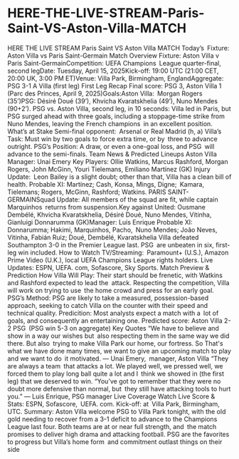 # HERE-THE-LIVE-STREAM-Paris-Saint-VS-Aston-Villa-MATCH



HERE THE LIVE STREAM  Paris Saint VS Aston Villa MATCH
Today’s Fixture: Aston Villa vs Paris Saint-Germain
Match Overview
Fixture: Aston Villa v Paris Saint-GermainCompetition: UEFA Champions League quarter-final, second legDate: Tuesday, April 15, 2025Kick-off: 19:00 UTC (21:00 CET, 20:00 UK, 3:00 PM ET)Venue: Villa Park, Birmingham, EnglandAggregate: PSG 3-1 A Villa (first leg)
First Leg Recap
Final score: PSG 3, Aston Villa 1 (Parc des Princes, April 9, 2025)Goals:Aston Villa: Morgan Rogers (35’)PSG: Désiré Doué (39’), Khvicha Kvaratskhelia (49’), Nuno Mendes (90+2’). PSG vs. Aston Villa, second leg, in 10 seconds: Villa led in Paris, but PSG surged ahead with three goals, including a stoppage-time strike from Nuno Mendes, leaving the French champions in an excellent position.
What’s at Stake
Semi-final opponent: Arsenal or Real Madrid (h, a) Villa’s Task: Must win by two goals to force extra time, or by three to advance outright.
PSG’s Position: A draw, or even a one-goal loss, and PSG will advance to the semi-finals.
Team News & Predicted Lineups
Aston Villa Manager: Unai Emery Key Players: Ollie Watkins, Marcus Rashford, Morgan Rogers, John McGinn, Youri Tielemans, Emiliano Martínez (GK) Injury Update: Leon Bailey is a slight doubt; other than that, Villa has a clean bill of health. Probable XI: Martínez; Cash, Konsa, Mings, Digne; Kamara, Tielemans; Rogers, McGinn, Rashford; Watkins. PARIS SAINT-GERMAINSquad Update: All members of the squad are fit, while captain Marquinhos returns from suspension.Key against United: Ousmane Dembélé, Khvicha Kvaratskhelia, Désiré Doué, Nuno Mendes, Vitinha, Gianluigi Donnarumma (GK)Manager: Luis Enrique Probable XI: Donnarumma; Hakimi, Marquinhos, Pacho, Nuno Mendes; João Neves, Vitinha, Fabián Ruiz; Doué, Dembélé, Kvaratskhelia
Villa defeated Southampton 3-0 in the Premier League last.
PSG are unbeaten in six, first-leg win included.
How to Watch
TV/Streaming: Paramount+ (U.S.), Amazon Prime Video (U.K.), local UEFA Champions League rights holders.
Live Updates: ESPN, UEFA. com, Sofascore, Sky Sports.
Match Preview & Prediction
How Villa Will Play: Their start should be frenetic, with Watkins and Rashford expected to lead the attack. Respecting the competition, Villa will work on trying to use the home crowd and press for an early goal.
PSG’s Method: PSG are likely to take a measured, possession-based approach, seeking to catch Villa on the counter with their speed and technical quality.
Predicition: Most analysts expect a match with a lot of goals, and consequently an entertaining one. Predicted score: Aston Villa 2-2 PSG (PSG win 5-3 on aggregate)
Key Quotes
“We have to believe and show in a way our wishes but also respecting them in the same way we did there. But also trying to make Villa Park our home, our fortress. So That's what we have done many times, we want to give an upcoming match to play and we want to do it motivated.
— Unai Emery, manager, Aston Villa
“They are always a team that attacks a lot. We played well, we pressed well, we forced them to play long ball quite a lot and I think we showed in (the first leg) that we deserved to win. “You’ve got to remember that they were no doubt more defensive than normal, but they still have attacking tools to hurt you.”
— Luis Enrique, PSG manager
Live Coverage
Watch Live Score & Stats: ESPN, Sofascore, UEFA. com.
Kick-off: at Villa Park, Birmingham, UTC.
Summary:
Aston Villa welcome PSG to Villa Park tonight, with the old gold needing to recover from a 3-1 deficit to advance to the Champions League last four. Both teams are at or near full strength, and the match promises to deliver high drama and attacking football. PSG are the favorites to progress but Villa’s home form and commitment outlast things on their side
